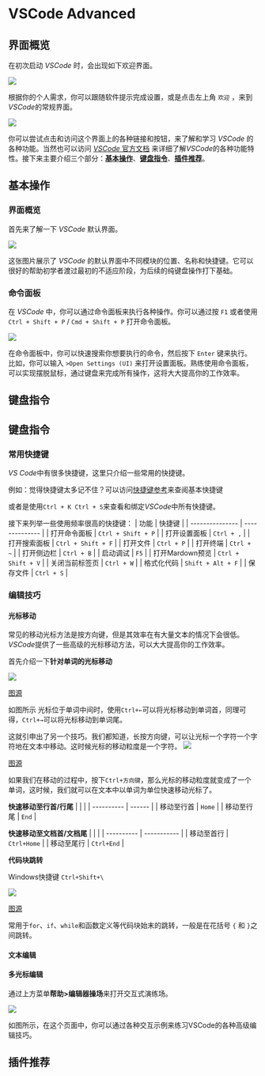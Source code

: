 # VSCode Advanced

## 界面概览

在初次启动 *VSCode* 时，会出现如下欢迎界面。

![](./pics/VSCodeAd-Welcome.png)

根据你的个人需求，你可以跟随软件提示完成设置，或是点击左上角 `欢迎` ，来到*VSCode*的常规界面。

![](./pics/VSCodeAd-DefaultUI.png)

你可以尝试点击和访问这个界面上的各种链接和按钮，来了解和学习 *VSCode* 的各种功能。当然也可以访问 [*VSCode* 官方文档][VSCode-doc] 来详细了解*VSCode*的各种功能特性。接下来主要介绍三个部分：[**基本操作**](#基本操作)、[**键盘指令**](#键盘操作)、[**插件推荐**](#推荐插件)。

[VSCode-doc]: https://code.visualstudio.com/docs


## 基本操作

### 界面概览

首先来了解一下 *VSCode* 默认界面。

![](./pics/VSCodeAd-UIwithComment.png)

这张图片展示了 *VSCode* 的默认界面中不同模块的位置、名称和快捷键。它可以很好的帮助初学者渡过最初的不适应阶段，为后续的纯键盘操作打下基础。


### 命令面板

在 *VSCode* 中，你可以通过命令面板来执行各种操作。你可以通过按 `F1` 或者使用 `Ctrl + Shift + P` / `Cmd + Shift + P` 打开命令面板。

![](./pics/VSCodeAd-CommandPanel.png)

在命令面板中，你可以快速搜索你想要执行的命令，然后按下 `Enter` 键来执行。比如，你可以输入 `>Open Settings (UI)` 来打开设置面板。熟练使用命令面板，可以实现摆脱鼠标，通过键盘来完成所有操作，这将大大提高你的工作效率。



## 键盘指令

## 键盘指令

### 常用快捷键
*VS Code*中有很多快捷键，这里只介绍一些常用的快捷键。

例如：觉得快捷键太多记不住？可以访问[快捷键参考](https://code.visualstudio.com/shortcuts/keyboard-shortcuts-windows.pdf)来查阅基本快捷键

或者是使用`Ctrl + K Ctrl + S`来查看和绑定*VSCode*中所有快捷键。

接下来列举一些使用频率很高的快捷键：
| 功能 | 快捷键 |
| --------------- | -------------- |
| 打开命令面板 | `Ctrl + Shift + P` |
| 打开设置面板 | `Ctrl + ,` |
| 打开搜索面板 | `Ctrl + Shift + F` |
| 打开文件 | `Ctrl + P` |
| 打开终端 | `Ctrl + ~` |
| 打开侧边栏 | `Ctrl + B` |
| 启动调试 | `F5` |
| 打开Mardown预览 | `Ctrl + Shift + V` |
| 关闭当前标签页 | `Ctrl + W` |
| 格式化代码 | `Shift + Alt + F` |
| 保存文件 | `Ctrl + S` |


### 编辑技巧

#### 光标移动

常见的移动光标方法是按方向键，但是其效率在有大量文本的情况下会很低。*VSCode*提供了一些高级的光标移动方法，可以大大提高你的工作效率。

首先介绍一下**针对单词的光标移动**

![](./pics/VSCodeAd-keyboard-1.gif)

[图源](http://img.geek-docs.com/vscode/keyboard/keyboard-1.gif)

如图所示
光标位于单词中间时，使用`Ctrl+←`可以将光标移动到单词首，同理可得，`Ctrl+→`可以将光标移动到单词尾。

这就引申出了另一个技巧。我们都知道，长按方向键，可以让光标一个字符一个字符地在文本中移动。这时候光标的移动粒度是一个字符。
![](./pics/VSCodeAd-keyboard-2.gif)

[图源](http://img.geek-docs.com/vscode/keyboard/keyboard-2.gif)

如果我们在移动的过程中，按下`Ctrl+方向键`，那么光标的移动粒度就变成了一个单词，这时候，我们就可以在文本中以单词为单位快速移动光标了。

**快速移动至行首/行尾**
|            |        |
| ---------- | ------ |
| 移动至行首 | `Home` |
| 移动至行尾 | `End`  |

**快速移动至文档首/文档尾**
|            |             |
| ---------- | ----------- |
| 移动至首行 | `Ctrl+Home` |
| 移动至尾行 | `Ctrl+End`  |

**代码块跳转**

Windows快捷键 `Ctrl+Shift+\`

![](pics/VSCodeAd-keyboard-3.gif)

[图源](http://img.geek-docs.com/vscode/keyboard/keyboard-4.gif)

常用于`for`、`if`、`while`和函数定义等代码块始末的跳转，一般是在花括号 ` { ` 和 ` } `之间跳转。


#### 文本编辑
<!--
TODO
-->


#### 多光标编辑

通过上方菜单**帮助>编辑器操场**来打开交互式演练场。

![](pics/VSCodeAd-EditorPlayground.png)

如图所示，在这个页面中，你可以通过各种交互示例来练习VSCode的各种高级编辑技巧。


## 插件推荐